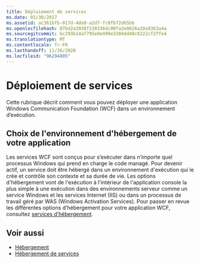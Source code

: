```yaml
---
title: Déploiement de services
ms.date: 03/30/2017
ms.assetid: ac361bfb-017d-4da9-a2d7-fc0fb72d65bb
ms.openlocfilehash: 07bd2a3938f238336dc00fa2e0826a28a9363a4a
ms.sourcegitcommit: bc293b14af795e0e999e3304dd40c0222cf2ffe4
ms.translationtype: MT
ms.contentlocale: fr-FR
ms.lasthandoff: 11/26/2020
ms.locfileid: "96294805"
---
```

# <a name="deploying-services"></a>Déploiement de services

Cette rubrique décrit comment vous pouvez déployer une application Windows Communication Foundation (WCF) dans un environnement d’exécution.  
  
## <a name="choosing-the-hosting-environment-for-your-application"></a>Choix de l'environnement d'hébergement de votre application  

 Les services WCF sont conçus pour s’exécuter dans n’importe quel processus Windows qui prend en charge le code managé. Pour devenir actif, un service doit être hébergé dans un environnement d'exécution qui le crée et contrôle son contexte et sa durée de vie. Les options d'hébergement vont de l'exécution à l'intérieur de l'application console la plus simple à une exécution dans des environnements serveur comme un service Windows et les services Internet (IIS) ou dans un processus de travail géré par WAS (Windows Activation Services). Pour passer en revue les différentes options d’hébergement pour votre application WCF, consultez [services d’hébergement](../hosting-services.md).  
  
## <a name="see-also"></a>Voir aussi

- [Hébergement](../feature-details/hosting.md)
- [Hébergement de services](../hosting-services.md)
